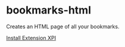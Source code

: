 # bookmarks-html

Creates an HTML page of all your bookmarks.

[Install Extension XPI](bookmarks-html.xpi)

